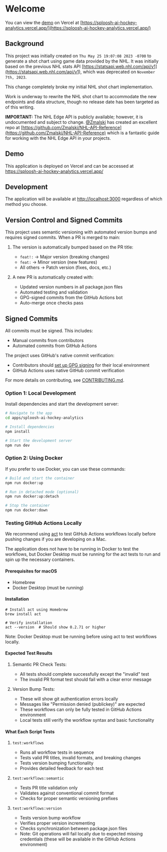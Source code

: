 # Welcome

You can view the [demo](https://sploosh-ai-hockey-analytics.vercel.app/) on Vercel at [https://sploosh-ai-hockey-analytics.vercel.app/](https://sploosh-ai-hockey-analytics.vercel.app/)

## Background

This project was initially created on `Thu May 25 19:07:08 2023 -0700` to generate a shot chart using game data provided by the NHL. It was initially based on the previous NHL stats API [https://statsapi.web.nhl.com/api/v1](https://statsapi.web.nhl.com/api/v1), which was deprecated on `November 7th, 2023`.

This change completely broke my initial NHL shot chart implementation.

Work is underway to rewrite the NHL shot chart to accommodate the new endpoints and data structure, though no release date has been targeted as of this writing.

**IMPORTANT:** The NHL Edge API is publicly available; however, it is undocumented and subject to change. [@Zmalski](https://github.com/Zmalski) has created an excellent repo at [https://github.com/Zmalski/NHL-API-Reference](https://github.com/Zmalski/NHL-API-Reference) which is a fantastic guide for working with the NHL Edge API in your projects.

## Demo

This application is deployed on Vercel and can be accessed at <https://sploosh-ai-hockey-analytics.vercel.app/>

## Development

The application will be available at <http://localhost:3000> regardless of which method you choose.

## Version Control and Signed Commits

This project uses semantic versioning with automated version bumps and requires signed commits. When a PR is merged to main:

1. The version is automatically bumped based on the PR title:
   - `feat!:` → Major version (breaking changes)
   - `feat:` → Minor version (new features)
   - All others → Patch version (fixes, docs, etc.)

2. A new PR is automatically created with:
   - Updated version numbers in all package.json files
   - Automated testing and validation
   - GPG-signed commits from the GitHub Actions bot
   - Auto-merge once checks pass

## Signed Commits

All commits must be signed. This includes:
- Manual commits from contributors
- Automated commits from GitHub Actions

The project uses GitHub's native commit verification:
- Contributors should [set up GPG signing](https://docs.github.com/en/authentication/managing-commit-signature-verification/about-commit-signature-verification) for their local environment
- GitHub Actions uses native GitHub commit verification

For more details on contributing, see [CONTRIBUTING.md](./.github/CONTRIBUTING.md).

### Option 1: Local Development

Install dependencies and start the development server:

```bash
# Navigate to the app
cd apps/sploosh-ai-hockey-analytics

# Install dependencies
npm install

# Start the development server
npm run dev
```

### Option 2: Using Docker

If you prefer to use Docker, you can use these commands:

```bash
# Build and start the container
npm run docker:up

# Run in detached mode (optional)
npm run docker:up:detach

# Stop the container
npm run docker:down
```
### Testing GitHub Actions Locally

We recommend using [act](https://github.com/nektos/act) to test GitHub Actions workflows locally before pushing changes if you are developing on a Mac.

The application does not have to be running in Docker to test the workflows, but Docker Desktop must be running for the act tests to run and spin up the necessary containers.

#### Prerequisites for macOS
- Homebrew
- Docker Desktop (must be running)

#### Installation

```
# Install act using Homebrew
brew install act

# Verify installation
act --version  # Should show 0.2.71 or higher
```

Note: Docker Desktop must be running before using act to test workflows locally.

#### Expected Test Results

1. Semantic PR Check Tests:
   - All tests should complete successfully except the "invalid" test
   - The invalid PR format test should fail with a clear error message

2. Version Bump Tests:
   - These will show git authentication errors locally
   - Messages like "Permission denied (publickey)" are expected
   - These workflows can only be fully tested in GitHub Actions environment
   - Local tests still verify the workflow syntax and basic functionality

#### What Each Script Tests

1. `test:workflows`
   - Runs all workflow tests in sequence
   - Tests valid PR titles, invalid formats, and breaking changes
   - Tests version bumping functionality
   - Provides detailed feedback for each test

2. `test:workflows:semantic`
   - Tests PR title validation only
   - Validates against conventional commit format
   - Checks for proper semantic versioning prefixes

3. `test:workflows:version`
   - Tests version bump workflow
   - Verifies proper version incrementing
   - Checks synchronization between package.json files
   - Note: Git operations will fail locally due to expected missing credentials (these will be available in the GitHub Actions environment)
